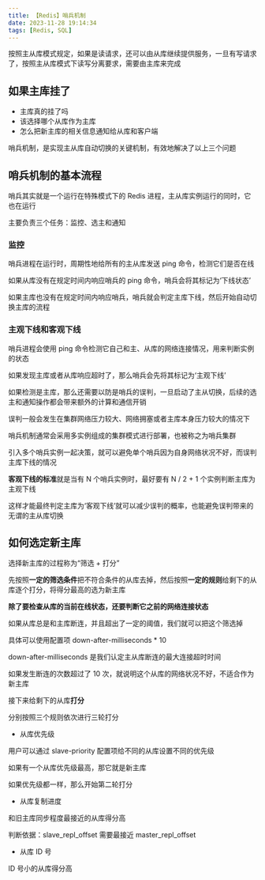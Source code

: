 ```yaml
---
title: 【Redis】哨兵机制
date: 2023-11-28 19:14:34
tags: [Redis, SQL]
---
```


按照主从库模式规定，如果是读请求，还可以由从库继续提供服务，一旦有写请求了，按照主从库模式下读写分离要求，需要由主库来完成

## 如果主库挂了

- 主库真的挂了吗
- 该选择哪个从库作为主库
- 怎么把新主库的相关信息通知给从库和客户端

哨兵机制，是实现主从库自动切换的关键机制，有效地解决了以上三个问题

## 哨兵机制的基本流程

哨兵其实就是一个运行在特殊模式下的 Redis 进程，主从库实例运行的同时，它也在运行

主要负责三个任务：监控、选主和通知

### 监控

哨兵进程在运行时，周期性地给所有的主从库发送 ping 命令，检测它们是否在线

如果从库没有在规定时间内响应哨兵的 ping 命令，哨兵会将其标记为‘下线状态’

如果主库也没有在规定时间内响应哨兵，哨兵就会判定主库下线，然后开始自动切换主库的流程

### 主观下线和客观下线


哨兵进程会使用 ping 命令检测它自己和主、从库的网络连接情况，用来判断实例的状态

如果发现主库或者从库响应超时了，那么哨兵会先将其标记为‘主观下线’

如果检测是主库，那么还需要以防是哨兵的误判，一旦启动了主从切换，后续的选主和通知操作都会带来额外的计算和通信开销

误判一般会发生在集群网络压力较大、网络拥塞或者主库本身压力较大的情况下

哨兵机制通常会采用多实例组成的集群模式进行部署，也被称之为哨兵集群

引入多个哨兵实例一起决策，就可以避免单个哨兵因为自身网络状况不好，而误判主库下线的情况

**客观下线的标准**就是当有 N 个哨兵实例时，最好要有 N / 2 + 1 个实例判断主库为主观下线

这样才能最终判定主库为‘客观下线’就可以减少误判的概率，也能避免误判带来的无谓的主从库切换

## 如何选定新主库

选择新主库的过程称为“筛选 + 打分”

先按照**一定的筛选条件**把不符合条件的从库去掉，然后按照**一定的规则**给剩下的从库逐个打分，将得分最高的选为新主库

**除了要检查从库的当前在线状态，还要判断它之前的网络连接状态**

如果从库总是和主库断连，并且超出了一定的阈值，我们就可以把这个筛选掉

具体可以使用配置项 down-after-milliseconds * 10

down-after-milliseconds 是我们认定主从库断连的最大连接超时时间

如果发生断连的次数超过了 10 次，就说明这个从库的网络状况不好，不适合作为新主库

接下来给剩下的从库**打分**

分别按照三个规则依次进行三轮打分

- 从库优先级

用户可以通过 slave-priority 配置项给不同的从库设置不同的优先级

如果有一个从库优先级最高，那它就是新主库

如果优先级都一样，那么开始第二轮打分

- 从库复制进度

和旧主库同步程度最接近的从库得分高

判断依据：slave_repl_offset 需要最接近 master_repl_offset

- 从库 ID 号

ID 号小的从库得分高

